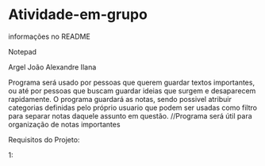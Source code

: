 # Atividade-em-grupo
informações no README

Notepad

Argel
João
Alexandre
Ilana

Programa será usado por pessoas que querem guardar textos importantes, ou até por pessoas que buscam guardar ideias que surgem e desaparecem rapidamente. O programa guardará as notas, sendo possivel atribuir categorias definidas pelo próprio usuario que podem ser usadas como filtro para separar notas daquele assunto em questão.
//Programa será útil para organização de notas importantes

Requisitos do Projeto:

1: 
